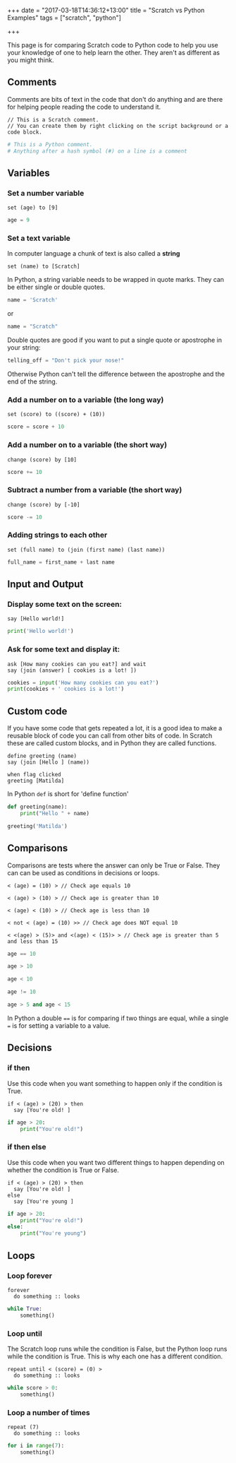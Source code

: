 +++
date = "2017-03-18T14:36:12+13:00"
title = "Scratch vs Python Examples"
tags = ["scratch", "python"]

+++

This page is for comparing Scratch code to Python code to help you use your knowledge of one to help learn the other. They aren't as different as you might think.


## Comments

Comments are bits of text in the code that don't do anything and are there for helping people reading the code to understand it.

```blocks
// This is a Scratch comment.
// You can create them by right clicking on the script background or a code block.
```

```python
# This is a Python comment.
# Anything after a hash symbol (#) on a line is a comment
```

## Variables

### Set a number variable

```blocks
set (age) to [9]
```

```python
age = 9
```

### Set a text variable
In computer language a chunk of text is also called a **string**

```blocks
set (name) to [Scratch]
```

In Python, a string variable needs to be wrapped in quote marks. They can be either single or double quotes.
```python
name = 'Scratch'
```
or
```python
name = "Scratch"
```
Double quotes are good if you want to put a single quote or apostrophe in your string:
```python
telling_off = "Don't pick your nose!"
```
Otherwise Python can't tell the difference between the apostrophe and the end of the string.

### Add a number on to a variable (the long way)

```blocks
set (score) to ((score) + (10))
```

```python
score = score + 10
```

### Add a number on to a variable (the short way)

```blocks
change (score) by [10]
```

```python
score += 10
```

### Subtract a number from a variable (the short way)

```blocks
change (score) by [-10]
```

```python
score -= 10
```

### Adding strings to each other

```blocks
set (full name) to (join (first name) (last name))
```

```python
full_name = first_name + last name
```


## Input and Output

### Display some text on the screen:

```blocks
say [Hello world!]
```

```python
print('Hello world!')
```

### Ask for some text and display it:

```blocks
ask [How many cookies can you eat?] and wait
say (join (answer) [ cookies is a lot! ])
```

```python
cookies = input('How many cookies can you eat?')
print(cookies + ' cookies is a lot!')
```

## Custom code

If you have some code that gets repeated a lot, it is a good idea to make a reusable block of code you can call from other bits of code. In Scratch these are called custom blocks, and in Python they are called functions. 


```blocks
define greeting (name)
say (join [Hello ] (name))

when flag clicked
greeting [Matilda]

```

In Python `def` is short for 'define function'
```python
def greeting(name):
    print("Hello " + name)

greeting('Matilda')
```

## Comparisons

Comparisons are tests where the answer can only be True or False. They can can be used as conditions in decisions or loops.

```blocks
< (age) = (10) > // Check age equals 10

< (age) > (10) > // Check age is greater than 10

< (age) < (10) > // Check age is less than 10

< not < (age) = (10) >> // Check age does NOT equal 10

< <(age) > (5)> and <(age) < (15)> > // Check age is greater than 5 and less than 15

```

```python
age == 10

age > 10

age < 10

age != 10

age > 5 and age < 15
```
In Python a double `==` is for comparing if two things are equal, while a single `=` is for setting a variable to a value.

## Decisions

### if then

Use this code when you want something to happen only if the condition is True.
```blocks
if < (age) > (20) > then
  say [You're old! ]
```

```python
if age > 20:
    print("You're old!")
```

### if then else

Use this code when you want two different things to happen depending on whether the condition is True or False.
```blocks
if < (age) > (20) > then
  say [You're old! ]
else
  say [You're young ]
```

```python
if age > 20:
    print("You're old!")
else:
    print("You're young")
```

## Loops

### Loop forever

```blocks
forever
  do something :: looks
```

```python
while True:
    something()
```

### Loop until

The Scratch loop runs while the condition is False, but the Python loop runs while the condition is True. This is why each one has a different condition.

```blocks
repeat until < (score) = (0) >
  do something :: looks
```

```python
while score > 0:
    something()
```

### Loop a number of times

```blocks
repeat (7)
  do something :: looks
```

```python
for i in range(7):
    something()
```

